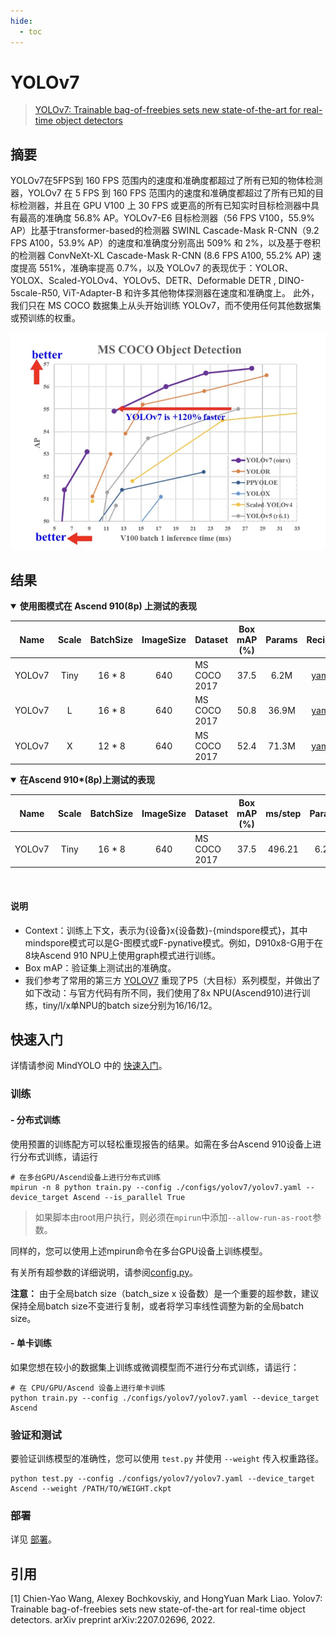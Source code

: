 ```yaml
---
hide:
  - toc
---
```


# YOLOv7

> [YOLOv7: Trainable bag-of-freebies sets new state-of-the-art for real-time object detectors](https://arxiv.org/pdf/2207.02696.pdf)

## 摘要
YOLOv7在5FPS到 160 FPS 范围内的速度和准确度都超过了所有已知的物体检测器，YOLOv7 在 5 FPS 到 160 FPS 范围内的速度和准确度都超过了所有已知的目标检测器，并且在 GPU V100 上 30 FPS 或更高的所有已知实时目标检测器中具有最高的准确度 56.8% AP。YOLOv7-E6 目标检测器（56 FPS V100，55.9% AP）比基于transformer-based的检测器 SWINL Cascade-Mask R-CNN（9.2 FPS A100，53.9% AP）的速度和准确度分别高出 509% 和 2%，以及基于卷积的检测器 ConvNeXt-XL Cascade-Mask R-CNN (8.6 FPS A100, 55.2% AP) 速度提高 551%，准确率提高 0.7%，以及 YOLOv7 的表现优于：YOLOR、YOLOX、Scaled-YOLOv4、YOLOv5、DETR、Deformable DETR  , DINO-5scale-R50, ViT-Adapter-B 和许多其他物体探测器在速度和准确度上。 此外，我们只在 MS COCO 数据集上从头开始训练 YOLOv7，而不使用任何其他数据集或预训练的权重。

<div align=center>
<img src="https://raw.githubusercontent.com/zhanghuiyao/pics/main/mindyolo1680834261686.jpg"/>
</div>

## 结果

<details open markdown>
<summary><b>使用图模式在 Ascend 910(8p) 上测试的表现</b></summary>

| Name   |        Scale       | BatchSize | ImageSize | Dataset      | Box mAP (%) | Params |                Recipe                        | Download                                                                                                             |
|--------|        :---:       |   :---:   |   :---:   |--------------|    :---:    |  :---: |                :---:                         |        :---:       |
| YOLOv7 | Tiny               |  16 * 8   |    640    | MS COCO 2017 |    37.5     | 6.2M   | [yaml](https://github.com/mindspore-lab/mindyolo/blob/master/configs/yolov7/yolov7-tiny.yaml)    | [weights](https://download.mindspore.cn/toolkits/mindyolo/yolov7/yolov7-tiny_300e_mAP375-d8972c94.ckpt)              |
| YOLOv7 | L                  |  16 * 8   |    640    | MS COCO 2017 |    50.8     | 36.9M  | [yaml](https://github.com/mindspore-lab/mindyolo/blob/master/configs/yolov7/yolov7.yaml)         | [weights](https://download.mindspore.cn/toolkits/mindyolo/yolov7/yolov7_300e_mAP508-734ac919.ckpt)                   |
| YOLOv7 | X                  |  12 * 8   |    640    | MS COCO 2017 |    52.4     | 71.3M  | [yaml](https://github.com/mindspore-lab/mindyolo/blob/master/configs/yolov7/yolov7-x.yaml)       | [weights](https://download.mindspore.cn/toolkits/mindyolo/yolov7/yolov7-x_300e_mAP524-e2f58741.ckpt)                 |
</details>

<details open markdown>
<summary><b>在Ascend 910*(8p)上测试的表现</b></summary>

| Name   |        Scale       | BatchSize | ImageSize | Dataset      | Box mAP (%) | ms/step | Params |                Recipe                        | Download                                                                                                             |
|--------|        :---:       |   :---:   |   :---:   |--------------|    :---:    |  :---:  |  :---: |                :---:                         |        :---:       |
| YOLOv7 | Tiny               |  16 * 8   |    640    | MS COCO 2017 |     37.5    | 496.21  | 6.2M   | [yaml](https://github.com/mindspore-lab/mindyolo/blob/master/configs/yolov7/yolov7-tiny.yaml)    | [weights](https://download-mindspore.osinfra.cn/toolkits/mindyolo/yolov7/yolov7-tiny_300e_mAP375-1d2ddf4b-910v2.ckpt)              |
</details>

<br>

#### 说明

- Context：训练上下文，表示为{设备}x{设备数}-{mindspore模式}，其中mindspore模式可以是G-图模式或F-pynative模式。例如，D910x8-G用于在8块Ascend 910 NPU上使用graph模式进行训练。
- Box mAP：验证集上测试出的准确度。
- 我们参考了常用的第三方 [YOLOV7](https://github.com/WongKinYiu/yolov7) 重现了P5（大目标）系列模型，并做出了如下改动：与官方代码有所不同，我们使用了8x NPU(Ascend910)进行训练，tiny/l/x单NPU的batch size分别为16/16/12。

## 快速入门

详情请参阅 MindYOLO 中的 [快速入门](../tutorials/quick_start.md)。

### 训练

#### - 分布式训练

使用预置的训练配方可以轻松重现报告的结果。如需在多台Ascend 910设备上进行分布式训练，请运行
```shell
# 在多台GPU/Ascend设备上进行分布式训练
mpirun -n 8 python train.py --config ./configs/yolov7/yolov7.yaml --device_target Ascend --is_parallel True
```
> 如果脚本由root用户执行，则必须在`mpirun`中添加`--allow-run-as-root`参数。

同样的，您可以使用上述mpirun命令在多台GPU设备上训练模型。

有关所有超参数的详细说明，请参阅[config.py](https://github.com/mindspore-lab/mindyolo/blob/master/mindyolo/utils/config.py)。

**注意：** 由于全局batch size（batch_size x 设备数）是一个重要的超参数，建议保持全局batch size不变进行复制，或者将学习率线性调整为新的全局batch size。

#### - 单卡训练

如果您想在较小的数据集上训练或微调模型而不进行分布式训练，请运行：

```shell
# 在 CPU/GPU/Ascend 设备上进行单卡训练
python train.py --config ./configs/yolov7/yolov7.yaml --device_target Ascend
```


### 验证和测试

要验证训练模型的准确性，您可以使用 `test.py` 并使用 `--weight` 传入权重路径。

```
python test.py --config ./configs/yolov7/yolov7.yaml --device_target Ascend --weight /PATH/TO/WEIGHT.ckpt
```

### 部署

详见 [部署](../tutorials/deployment.md)。

## 引用

<!--- Guideline: Citation format should follow GB/T 7714. -->
[1] Chien-Yao Wang, Alexey Bochkovskiy, and HongYuan Mark Liao. Yolov7: Trainable bag-of-freebies sets new state-of-the-art for real-time object detectors. arXiv preprint arXiv:2207.02696, 2022.
